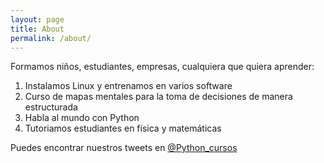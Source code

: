 ```yaml
---
layout: page
title: About
permalink: /about/
---
```


Formamos niños, estudiantes, empresas, cualquiera que quiera aprender:
    
   1. Instalamos Linux y entrenamos en varios software
   1. Curso de mapas mentales para la toma de decisiones de manera estructurada
   2. Habla al mundo con Python
   3. Tutoriamos estudiantes en física y matemáticas
     
Puedes encontrar nuestros tweets en [@Python_cursos](https://twitter.com/Python_cursos)


